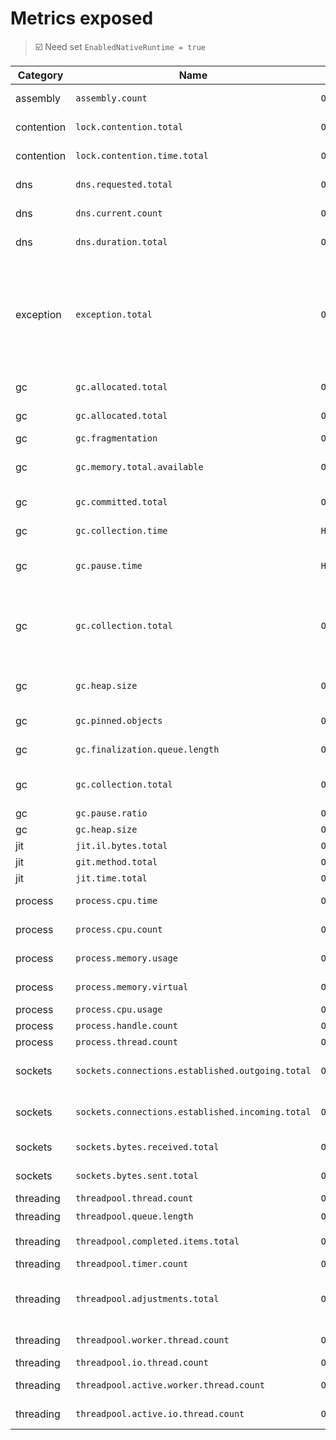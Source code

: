 ﻿# Metrics exposed

> ☑️ Need set `EnabledNativeRuntime = true`

| Category | Name                                             | Type    | Unit                                                  | Description                                                                                                                      | Labels | net471 | net6.0 | net7.0+ |
| -----|--------------------------------------------------| --------- | ---------------------------------------------------------------------------------------------- |----------------------------------------------------------------------------------------------------------------------------------| --------------- | ---------------------------------------- | ---------------------------------------- | ---------------------------------------- |
| assembly   | `assembly.count`                                 | `ObservableUpDownCounter` |      | Number of Assemblies Loaded                                                                                                      |        | ✅ | ✅ | ✅ |
| contention | `lock.contention.total`                          | `ObservableCounter` | | The number of locks contended                                                                                                    | | ☑️ | ✅ | ✅ |
| contention | `lock.contention.time.total`                     | `ObservableCounter` | | The total amount of time spent contending locks                                                                                  |  | ☑️ | ☑️ | ☑️ |
| dns        | `dns.requested.total`                            | `ObservableCounter` | | The total number of dns lookup requests                                                                                          | |  | ✅ | ✅ |
| dns        | `dns.current.count`                              | `ObservableUpDownCounter` | | The total number of current dns lookups                                                                                          | |  | ✅ | ✅ |
| dns        | `dns.duration.total`                             | `ObservableCounter` | ms | The sum of dns lookup durations                                                                                                  | |  | ✅ | ✅ |
| exception  | `exception.total`                                | `ObservableCounter` |  | Count of exceptions that have been thrown in managed code, since the observation started. The value will be unavailable until an exception has been thrown after System.Diagnostics.Runtime initialization.                                                                                  | type | ✅ | ✅ | ✅ |
| gc         | `gc.allocated.total`                             | `ObservableCounter` | B | Allocation bytes since process start                                                                                             | |  | ✅ | ✅ |
| gc | `gc.allocated.total` | `ObservableCounter` | B | Allocation bytes since process start | gc.heap | ☑️ | ☑️ | ☑️ |
| gc         | `gc.fragmentation`                               | `ObservableGauge` | % | GC fragmentation                                                                                                                 | |  | ✅ | ✅ |
| gc         | `gc.memory.total.available`                      | `ObservableUpDownCounter` | B | The upper limit on the amount of physical memory .NET can allocate to                                                            | |  | ✅ | ✅ |
| gc         | `gc.committed.total`                             | `ObservableUpDownCounter` | B | GC Committed bytes since process start                                                                                           | |  | ✅ | ✅ |
| gc         | `gc.collection.time`                             | `Histogram` | ms | The amount of time spent running garbage collections                                                                             | gc.generation gc.type | ☑️ | ☑️ | ☑️ |
| gc         | `gc.pause.time`                                  | `Histogram` | ms | The amount of time execution was paused for garbage collection                                                                   | | ☑️ | ☑️ | ☑️ |
| gc         | `gc.collection.total`                            | `ObservableCounter` |  | Counts the number of garbage collections that have occurred, broken down by generation number and the reason for the collection. | gc.generation gc.reason | ☑️ | ☑️ | ☑️ |
| gc         | `gc.heap.size`                                   | `ObservableUpDownCounter` | B | The current size of all heaps (only updated after a garbage collection)                                                          | gc.generation |  | ✅ | ✅ |
| gc         | `gc.pinned.objects`                              | `ObservableUpDownCounter` |  | The number of pinned objects                                                                                                     | | ☑️ | ☑️ | ☑️ |
| gc         | `gc.finalization.queue.length`                   | `ObservableUpDownCounter` |  | The number of objects waiting to be finalized                                                                                    | | ☑️ | ☑️ | ☑️ |
| gc | `gc.collection.total`                            | `ObservableCounter` |  | Counts the number of garbage collections that have occurred                                                                      | gc.generation | ✅ | ✅ | ✅ |
| gc | `gc.pause.ratio`                                 | `ObservableGauge` | % | % Time in GC since last GC                                                                                                       | |  | ✅ | ✅ |
| gc | `gc.heap.size`                                   | `ObservableUpDownCounter` | B | The current size of all heaps                                                                                                    | | ✅ | ✅ | ✅ |
| jit        | `jit.il.bytes.total`                             | `ObservableCounter` | B | IL Bytes Jitted                                                                                                                  | |  | ✅ | ✅ |
| jit        | `git.method.total`                               | `ObservableCounter` | | Number of Methods Jitted                                                                                                         | |  | ✅ | ✅ |
| jit        | `jit.time.total`                                 | `ObservableCounter` | ms | Time spent in JIT                                                                                                                | |  | ✅ | ✅ |
| process | `process.cpu.time`                               | `ObservableCounter` | s | Processor time of this process                                                                                                   | state | ✅ | ✅ | ✅ |
| process    | `process.cpu.count`                              | `ObservableUpDownCounter` | | The number of available logical CPUs                                                                                             | | ✅ | ✅ | ✅ |
| process    | `process.memory.usage`                           | `ObservableUpDownCounter` | B | The amount of physical memory in use                                                                                             | | ✅ | ✅ | ✅ |
| process    | `process.memory.virtual`                         | `ObservableUpDownCounter` | B | The amount of committed virtual memory                                                                                           | | ✅ | ✅ | ✅ |
| process    | `process.cpu.usage`                              | `ObservableGauge` | % | CPU usage                                                                                                                        | | ✅ | ✅ | ✅ |
| process    | `process.handle.count`                           | `ObservableUpDownCounter` | | Process handle count                                                                                                             | | ✅ | ✅ | ✅ |
| process    | `process.thread.count`                           | `ObservableUpDownCounter` | | Process thread count                                                                                                             | | ✅ | ✅ | ✅ |
| sockets    | `sockets.connections.established.outgoing.total` | `ObservableCounter` | | The total number of outgoing established TCP connections                                                                         | |  | ✅ | ✅ |
| sockets    | `sockets.connections.established.incoming.total` | `ObservableCounter` | B | The total number of incoming established TCP connections                                                                         | |  | ✅ | ✅ |
| sockets    | `sockets.bytes.received.total`                   | `ObservableCounter` | B | The total number of bytes received over the network                                                                              | |  | ✅ | ✅ |
| sockets    | `sockets.bytes.sent.total`                       | `ObservableCounter` | | The total number of bytes sent over the network                                                                                  | |  | ✅ | ✅ |
| threading  | `threadpool.thread.count`                        | `ObservableUpDownCounter` | | ThreadPool thread count                                                                                                          | |  | ✅ | ✅ |
| threading  | `threadpool.queue.length`                        | `ObservableUpDownCounter` | | ThreadPool queue length                                                                                                          | | ☑️ | ✅ | ✅ |
| threading  | `threadpool.completed.items.total`               | `ObservableCounter` | | ThreadPool completed work item count                                                                                             | | ☑️ | ✅ | ✅ |
| threading  | `threadpool.timer.count`                         | `ObservableUpDownCounter` | | Number of active timers                                                                                                          | |  | ✅ | ✅ |
| threading  | `threadpool.adjustments.total`                   | `ObservableCounter` | | The total number of changes made to the size of the thread pool, labeled by the reason for change                                | adjustment.reason | ☑️ | ☑️ | ☑️ |
| threading  | `threadpool.worker.thread.count`              | `ObservableUpDownCounter` | | The number of worker threads                                          | | ✅ | ✅ | ✅ |
| threading  | `threadpool.io.thread.count`                     | `ObservableUpDownCounter` | | The number of io threads                                                | | ✅ | ✅ |  |
| threading | `threadpool.active.worker.thread.count`          | `ObservableUpDownCounter` | | The number of active worker threads                                                                                              | | ☑️ | ☑️ | ☑️ |
| threading | `threadpool.active.io.thread.count`              | `ObservableUpDownCounter` | | The number of active io threads                                                                                                | | ☑️ | ☑️ |  |

~~~~~~~~~~~~
